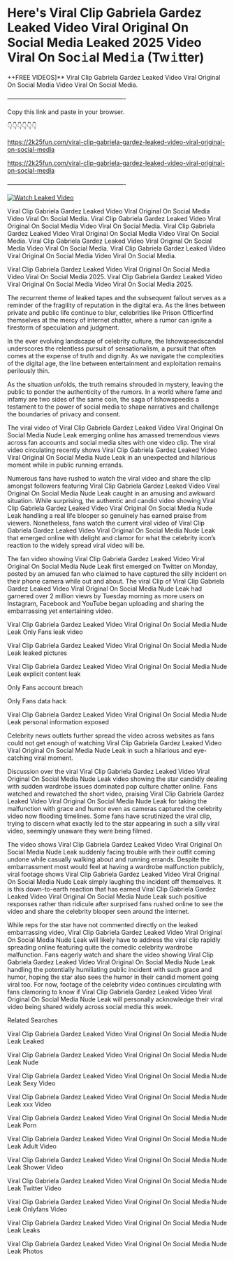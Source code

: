 # Here's Viral Clip Gabriela Gardez Leaked Video Viral Original On Social Media Leaked 2025 Video Viral On Soc𝚒al Med𝚒a (Tw𝚒tter)

++FREE VIDEOS]** Viral Clip Gabriela Gardez Leaked Video Viral Original On Social Media Video Viral On Social Media.

———————————————————-

Copy this link and paste in your browser.

👇👇👇👇👇👇

https://2k25fun.com/viral-clip-gabriela-gardez-leaked-video-viral-original-on-social-media

https://2k25fun.com/viral-clip-gabriela-gardez-leaked-video-viral-original-on-social-media

———————————————————-

[![Watch Leaked Video](https://miro.medium.com/v2/resize:fit:828/format:webp/1*cilzJN44JGOrTw9NJCrNHA.gif "Watch Leaked Video")](https://2k25fun.com/viral-clip-gabriela-gardez-leaked-video-viral-original-on-social-media)

Viral Clip Gabriela Gardez Leaked Video Viral Original On Social Media Video Viral On Social Media. Viral Clip Gabriela Gardez Leaked Video Viral Original On Social Media Video Viral On Social Media. Viral Clip Gabriela Gardez Leaked Video Viral Original On Social Media Video Viral On Social Media. Viral Clip Gabriela Gardez Leaked Video Viral Original On Social Media Video Viral On Social Media. Viral Clip Gabriela Gardez Leaked Video Viral Original On Social Media Video Viral On Social Media.

Viral Clip Gabriela Gardez Leaked Video Viral Original On Social Media Video Viral On Social Media 2025. Viral Clip Gabriela Gardez Leaked Video Viral Original On Social Media Video Viral On Social Media 2025.

The recurrent theme of leaked tapes and the subsequent fallout serves as a reminder of the fragility of reputation in the digital era. As the lines between private and public life continue to blur, celebrities like Prison Officerfind themselves at the mercy of internet chatter, where a rumor can ignite a firestorm of speculation and judgment.

In the ever evolving landscape of celebrity culture, the Ishowspeedscandal underscores the relentless pursuit of sensationalism, a pursuit that often comes at the expense of truth and dignity. As we navigate the complexities of the digital age, the line between entertainment and exploitation remains perilously thin.

As the situation unfolds, the truth remains shrouded in mystery, leaving the public to ponder the authenticity of the rumors. In a world where fame and infamy are two sides of the same coin, the saga of Ishowspeedis a testament to the power of social media to shape narratives and challenge the boundaries of privacy and consent.

The viral video of Viral Clip Gabriela Gardez Leaked Video Viral Original On Social Media Nude Leak emerging online has amassed tremendous views across fan accounts and social media sites with one video clip. The viral video circulating recently shows Viral Clip Gabriela Gardez Leaked Video Viral Original On Social Media Nude Leak in an unexpected and hilarious moment while in public running errands.

Numerous fans have rushed to watch the viral video and share the clip amongst followers featuring Viral Clip Gabriela Gardez Leaked Video Viral Original On Social Media Nude Leak caught in an amusing and awkward situation. While surprising, the authentic and candid video showing Viral Clip Gabriela Gardez Leaked Video Viral Original On Social Media Nude Leak handling a real life blooper so genuinely has earned praise from viewers. Nonetheless, fans watch the current viral video of Viral Clip Gabriela Gardez Leaked Video Viral Original On Social Media Nude Leak that emerged online with delight and clamor for what the celebrity icon’s reaction to the widely spread viral video will be.

The fan video showing Viral Clip Gabriela Gardez Leaked Video Viral Original On Social Media Nude Leak first emerged on Twitter on Monday, posted by an amused fan who claimed to have captured the silly incident on their phone camera while out and about. The viral Clip of Viral Clip Gabriela Gardez Leaked Video Viral Original On Social Media Nude Leak had garnered over 2 million views by Tuesday morning as more users on Instagram, Facebook and YouTube began uploading and sharing the embarrassing yet entertaining video.

Viral Clip Gabriela Gardez Leaked Video Viral Original On Social Media Nude Leak Only Fans leak video

Viral Clip Gabriela Gardez Leaked Video Viral Original On Social Media Nude Leak leaked pictures

Viral Clip Gabriela Gardez Leaked Video Viral Original On Social Media Nude Leak explicit content leak

Only Fans account breach

Only Fans data hack

Viral Clip Gabriela Gardez Leaked Video Viral Original On Social Media Nude Leak personal information exposed

Celebrity news outlets further spread the video across websites as fans could not get enough of watching Viral Clip Gabriela Gardez Leaked Video Viral Original On Social Media Nude Leak in such a hilarious and eye-catching viral moment.

Discussion over the viral Viral Clip Gabriela Gardez Leaked Video Viral Original On Social Media Nude Leak video showing the star candidly dealing with sudden wardrobe issues dominated pop culture chatter online. Fans watched and rewatched the short video, praising Viral Clip Gabriela Gardez Leaked Video Viral Original On Social Media Nude Leak for taking the malfunction with grace and humor even as cameras captured the celebrity video now flooding timelines. Some fans have scrutinized the viral clip, trying to discern what exactly led to the star appearing in such a silly viral video, seemingly unaware they were being filmed.

The video shows Viral Clip Gabriela Gardez Leaked Video Viral Original On Social Media Nude Leak suddenly facing trouble with their outfit coming undone while casually walking about and running errands. Despite the embarrassment most would feel at having a wardrobe malfunction publicly, viral footage shows Viral Clip Gabriela Gardez Leaked Video Viral Original On Social Media Nude Leak simply laughing the incident off themselves. It is this down-to-earth reaction that has earned Viral Clip Gabriela Gardez Leaked Video Viral Original On Social Media Nude Leak such positive responses rather than ridicule after surprised fans rushed online to see the video and share the celebrity blooper seen around the internet.

While reps for the star have not commented directly on the leaked embarrassing video, Viral Clip Gabriela Gardez Leaked Video Viral Original On Social Media Nude Leak will likely have to address the viral clip rapidly spreading online featuring quite the comedic celebrity wardrobe malfunction. Fans eagerly watch and share the video showing Viral Clip Gabriela Gardez Leaked Video Viral Original On Social Media Nude Leak handling the potentially humiliating public incident with such grace and humor, hoping the star also sees the humor in their candid moment going viral too. For now, footage of the celebrity video continues circulating with fans clamoring to know if Viral Clip Gabriela Gardez Leaked Video Viral Original On Social Media Nude Leak will personally acknowledge their viral video being shared widely across social media this week.

Related Searches

Viral Clip Gabriela Gardez Leaked Video Viral Original On Social Media Nude Leak Leaked

Viral Clip Gabriela Gardez Leaked Video Viral Original On Social Media Nude Leak Nude

Viral Clip Gabriela Gardez Leaked Video Viral Original On Social Media Nude Leak Sexy Video

Viral Clip Gabriela Gardez Leaked Video Viral Original On Social Media Nude Leak xxx Video

Viral Clip Gabriela Gardez Leaked Video Viral Original On Social Media Nude Leak Porn

Viral Clip Gabriela Gardez Leaked Video Viral Original On Social Media Nude Leak Adult Video

Viral Clip Gabriela Gardez Leaked Video Viral Original On Social Media Nude Leak Shower Video

Viral Clip Gabriela Gardez Leaked Video Viral Original On Social Media Nude Leak Twitter Video

Viral Clip Gabriela Gardez Leaked Video Viral Original On Social Media Nude Leak Onlyfans Video

Viral Clip Gabriela Gardez Leaked Video Viral Original On Social Media Nude Leak Leaks

Viral Clip Gabriela Gardez Leaked Video Viral Original On Social Media Nude Leak Photos